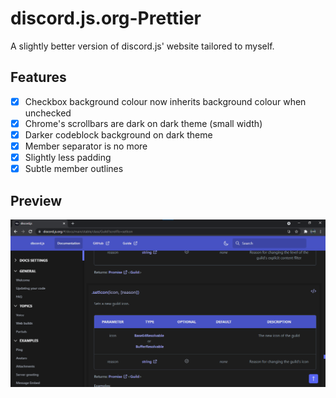 # discord.js.org-Prettier
A slightly better version of discord.js' website tailored to myself.

## Features
- [x] Checkbox background colour now inherits background colour when unchecked
- [x] Chrome's scrollbars are dark on dark theme (small width)
- [x] Darker codeblock background on dark theme
- [x] Member separator is no more
- [x] Slightly less padding
- [x] Subtle member outlines

## Preview
![screenshot](images/screenshot.png)